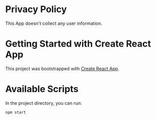 # Privacy Policy

This App doesn't collect any user information.

# Getting Started with Create React App

This project was bootstrapped with [Create React App](https://github.com/facebook/create-react-app).

# Available Scripts

In the project directory, you can run:

 `npm start`